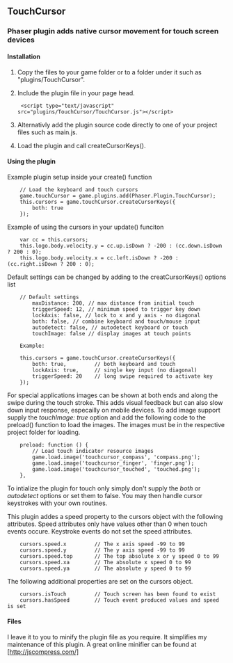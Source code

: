 ## TouchCursor

### Phaser plugin adds native cursor movement for touch screen devices

#### Installation

1. Copy the files to your game folder or to a folder under it such as "plugins/TouchCursor".
2. Include the plugin file in your page head.

        <script type="text/javascript" src="plugins/TouchCursor/TouchCursor.js"></script>

3. Alternativly add the plugin source code directly to one of your project files such as main.js.
4. Load the plugin and call createCursorKeys().

#### Using the plugin

Example plugin setup inside your create() function

        // Load the keyboard and touch cursors
        game.touchCursor = game.plugins.add(Phaser.Plugin.TouchCursor);
        this.cursors = game.touchCursor.createCursorKeys({
            both: true
        });

Example of using the cursors in your update() funciton

        var cc = this.cursors;
        this.logo.body.velocity.y = cc.up.isDown ? -200 : (cc.down.isDown ? 200 : 0);
        this.logo.body.velocity.x = cc.left.isDown ? -200 : (cc.right.isDown ? 200 : 0);

Default settings can be changed by adding to the creatCursorKeys() options list

        // Default settings
            maxDistance: 200, // max distance from initial touch
            triggerSpeed: 12, // minimum speed to trigger key down
            lockAxis: false, // lock to x and y axis - no diagonal
            both: false, // combine keyboard and touch/mouse input
            autodetect: false, // autodetect keyboard or touch
            touchImage: false // display images at touch points

        Example:
        
        this.cursors = game.touchCursor.createCursorKeys({
            both: true,         // both keyboard and touch
            lockAxis: true,     // single key input (no diagonal)
            triggerSpeed: 20    // long swipe required to activate key
        });

For special applications images can be shown at both ends and along the swipe during the touch stroke. This adds visual feedback but can also slow down input response, especailly on mobile devices. To add image support supply the *touchImage: true* option and add the following code to the preload() function to load the images. The images must be in the respective project folder for loading.

        preload: function () {
            // Load touch indicator resource images
            game.load.image('touchcursor_compass', 'compass.png');
            game.load.image('touchcursor_finger', 'finger.png');
            game.load.image('touchcursor_touched', 'touched.png');
        },



To intialize the plugin for touch only simply don't supply the *both* or *autodetect* options or set them to false. You may then handle cursor keystrokes with your own routines.

This plugin addes a speed property to the cursors object with the following attributes. Speed attributes only have values other than 0 when touch events occure. Keystroke events do not set the speed attributes.

        cursors.speed.x         // The x axis speed -99 to 99
        cursors.speed.y         // The y axis speed -99 to 99
        cursors.speed.top       // The top absolute x or y speed 0 to 99
        cursors.speed.xa        // The absolute x speed 0 to 99
        cursors.speed.ya        // The absolute y speed 0 to 99

The following additional properties are set on the cursors object.

        cursors.isTouch         // Touch screen has been found to exist
        cursors.hasSpeed        // Touch event produced values and speed is set

#### Files

I leave it to you to minify the plugin file as you require. It simplifies my maintenance of this plugin. A great online minifier can be found at [http://jscompress.com/]
